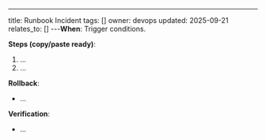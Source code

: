 ---
title: Runbook Incident
tags: []
owner: devops
updated: 2025-09-21
relates_to: []
---**When**: Trigger conditions.

**Steps (copy/paste ready)**:
1. …
2. …

**Rollback**:
- …

**Verification**:
- …